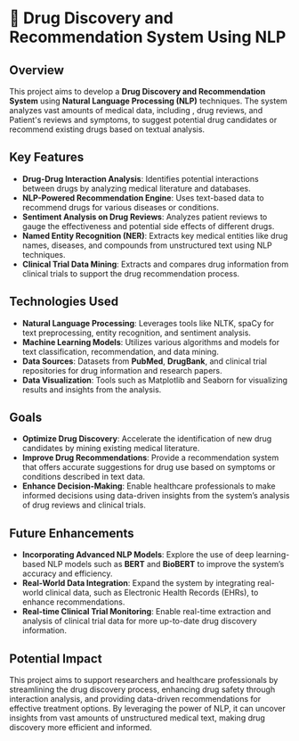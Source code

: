 # 💊 Drug Discovery and Recommendation System Using NLP

## Overview

This project aims to develop a **Drug Discovery and Recommendation System** using **Natural Language Processing (NLP)** techniques. The system analyzes vast amounts of medical data, including , drug reviews, and Patient's reviews and symptoms, to suggest potential drug candidates or recommend existing drugs based on textual analysis.

## Key Features

- **Drug-Drug Interaction Analysis**: Identifies potential interactions between drugs by analyzing medical literature and databases.
- **NLP-Powered Recommendation Engine**: Uses text-based data to recommend drugs for various diseases or conditions.
- **Sentiment Analysis on Drug Reviews**: Analyzes patient reviews to gauge the effectiveness and potential side effects of different drugs.
- **Named Entity Recognition (NER)**: Extracts key medical entities like drug names, diseases, and compounds from unstructured text using NLP techniques.
- **Clinical Trial Data Mining**: Extracts and compares drug information from clinical trials to support the drug recommendation process.

## Technologies Used

- **Natural Language Processing**: Leverages tools like NLTK, spaCy for text preprocessing, entity recognition, and sentiment analysis.
- **Machine Learning Models**: Utilizes various algorithms and models for text classification, recommendation, and data mining.
- **Data Sources**: Datasets from **PubMed**, **DrugBank**, and clinical trial repositories for drug information and research papers.
- **Data Visualization**: Tools such as Matplotlib and Seaborn for visualizing results and insights from the analysis.

## Goals

- **Optimize Drug Discovery**: Accelerate the identification of new drug candidates by mining existing medical literature.
- **Improve Drug Recommendations**: Provide a recommendation system that offers accurate suggestions for drug use based on symptoms or conditions described in text data.
- **Enhance Decision-Making**: Enable healthcare professionals to make informed decisions using data-driven insights from the system’s analysis of drug reviews and clinical trials.

## Future Enhancements

- **Incorporating Advanced NLP Models**: Explore the use of deep learning-based NLP models such as **BERT** and **BioBERT** to improve the system’s accuracy and efficiency.
- **Real-World Data Integration**: Expand the system by integrating real-world clinical data, such as Electronic Health Records (EHRs), to enhance recommendations.
- **Real-time Clinical Trial Monitoring**: Enable real-time extraction and analysis of clinical trial data for more up-to-date drug discovery information.

## Potential Impact

This project aims to support researchers and healthcare professionals by streamlining the drug discovery process, enhancing drug safety through interaction analysis, and providing data-driven recommendations for effective treatment options. By leveraging the power of NLP, it can uncover insights from vast amounts of unstructured medical text, making drug discovery more efficient and informed.


